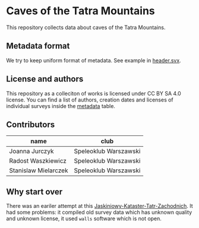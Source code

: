# Caves of the Tatra Mountains

This repository collects data about caves of the Tatra Mountains.

## Metadata format

We try to keep uniform format of metadata. See example in [header.svx](./header.svx).

## License and authors

This repository as a colleciton of works is licensed under CC BY SA 4.0 license. You can find a list of authors, creation dates and licenses of individual surveys inside the [metadata](./Docs/compliance.md) table.

## Contributors
      
|        name        |         club        |
|--------------------|---------------------|
|   Joanna Jurczyk   |Speleoklub Warszawski|
| Radost Waszkiewicz |Speleoklub Warszawski|
|Stanislaw Mielarczek|Speleoklub Warszawski|

## Why start over

There was an eariler attempt at this [Jaskiniowy-Kataster-Tatr-Zachodnich](https://github.com/dlubom/Jaskiniowy-Kataster-Tatr-Zachodnich/). It had some problems: it compiled old survey data which has unknown quality and unknown license, it used `walls` software which is not open. 
